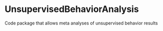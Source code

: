 # UnsupervisedBehaviorAnalysis
Code package that allows meta analyses of unsupervised behavior results
